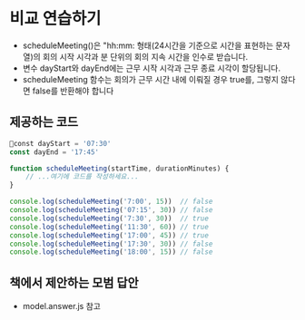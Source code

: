 # 비교 연습하기

- scheduleMeeting()은 "hh:mm: 형태(24시간을 기준으로 시간을 표현하는 문자열)의 회의 시작 시각과 분 단위의 회의 지속 시간을 인수로 받습니다.
- 변수 dayStart와 dayEnd에는 근무 시작 시각과 근무 종료 시각이 할당됩니다.
- scheduleMeeting 함수는 회의가 근무 시간 내에 이뤄질 경우 true를, 그렇지 않다면 false를 반환해야 합니다

## 제공하는 코드

```javascript
const dayStart = '07:30'
const dayEnd = '17:45'

function scheduleMeeting(startTime, durationMinutes) {
    // ...여기에 코드를 작성하세요...
}

console.log(scheduleMeeting('7:00', 15))  // false
console.log(scheduleMeeting('07:15', 30)) // false
console.log(scheduleMeeting('7:30', 30))  // true
console.log(scheduleMeeting('11:30', 60)) // true
console.log(scheduleMeeting('17:00', 45)) // true
console.log(scheduleMeeting('17:30', 30)) // false
console.log(scheduleMeeting('18:00', 15)) // false
```

## 책에서 제안하는 모범 답안

- model.answer.js 참고
